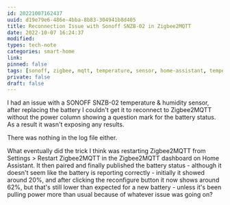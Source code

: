 ```yaml
---
id: 20221007162437
uuid: d19e79e6-486e-4bba-8b83-304941b8d405
title: Reconnection Issue with Sonoff SNZB-02 in Zigbee2MQTT
date: 2022-10-07 16:24:37
modified: 
types: tech-note
categories: smart-home
link: 
pinned: false
tags: [sonoff, zigbee, mqtt, temperature, sensor, home-assistant, temperature, power]
private: false
draft: false
---
```


I had an issue with a SONOFF SNZB-02 temperature & humidity sensor, after replacing the battery I couldn't get it to reconnect to Zigbee2MQTT without the power column showing a question mark for the battery status. As a result it wasn't exposing any results. 

There was nothing in the log file either.

What eventually did the trick I think was restarting Zigbee2MQTT from Settings > Restart Zigbee2MQTT in the Zigbee2MQTT dashboard on Home Assistant. It then paired and finally published the battery status - although it doesn't seem like the battery is reporting correctly - initially it showed around 20%, and after clicking the reconfigure button it now shows around 62%, but that's still lower than expected for a new battery - unless it's been pulling power more than usual because of whatever issue was going on?
